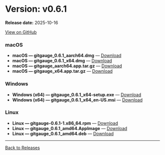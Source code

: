 # Version: v0.6.1

**Release date:** 2025-10-16

[View on GitHub](https://github.com/Monash-FIT3170/2025W1-Commitment/releases/tag/v0.6.1)

### macOS

- **macOS — gitgauge_0.6.1_aarch64.dmg** — [Download](https://github.com/Monash-FIT3170/2025W1-Commitment/releases/download/v0.6.1/gitgauge_0.6.1_aarch64.dmg)
- **macOS — gitgauge_0.6.1_x64.dmg** — [Download](https://github.com/Monash-FIT3170/2025W1-Commitment/releases/download/v0.6.1/gitgauge_0.6.1_x64.dmg)
- **macOS — gitgauge_aarch64.app.tar.gz** — [Download](https://github.com/Monash-FIT3170/2025W1-Commitment/releases/download/v0.6.1/gitgauge_aarch64.app.tar.gz)
- **macOS — gitgauge_x64.app.tar.gz** — [Download](https://github.com/Monash-FIT3170/2025W1-Commitment/releases/download/v0.6.1/gitgauge_x64.app.tar.gz)

### Windows

- **Windows (x64) — gitgauge_0.6.1_x64-setup.exe** — [Download](https://github.com/Monash-FIT3170/2025W1-Commitment/releases/download/v0.6.1/gitgauge_0.6.1_x64-setup.exe)
- **Windows (x64) — gitgauge_0.6.1_x64_en-US.msi** — [Download](https://github.com/Monash-FIT3170/2025W1-Commitment/releases/download/v0.6.1/gitgauge_0.6.1_x64_en-US.msi)

### Linux

- **Linux — gitgauge-0.6.1-1.x86_64.rpm** — [Download](https://github.com/Monash-FIT3170/2025W1-Commitment/releases/download/v0.6.1/gitgauge-0.6.1-1.x86_64.rpm)
- **Linux — gitgauge_0.6.1_amd64.AppImage** — [Download](https://github.com/Monash-FIT3170/2025W1-Commitment/releases/download/v0.6.1/gitgauge_0.6.1_amd64.AppImage)
- **Linux — gitgauge_0.6.1_amd64.deb** — [Download](https://github.com/Monash-FIT3170/2025W1-Commitment/releases/download/v0.6.1/gitgauge_0.6.1_amd64.deb)

---
[Back to Releases](./index.md)
